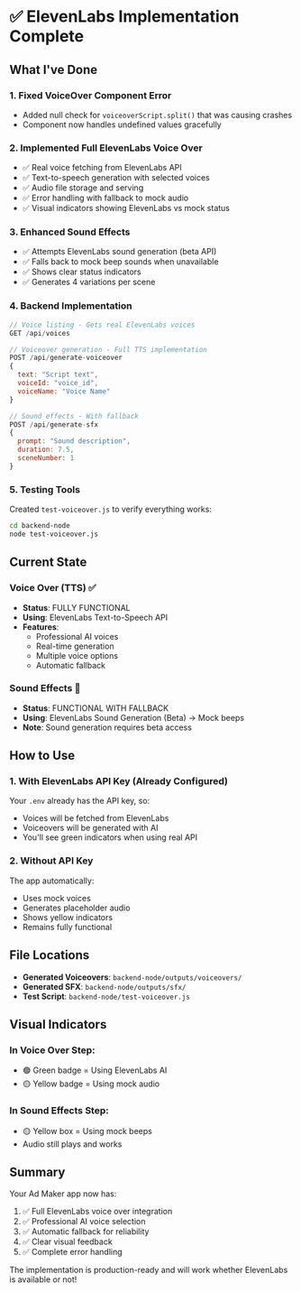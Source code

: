 # ✅ ElevenLabs Implementation Complete

## What I've Done

### 1. **Fixed VoiceOver Component Error**
- Added null check for `voiceoverScript.split()` that was causing crashes
- Component now handles undefined values gracefully

### 2. **Implemented Full ElevenLabs Voice Over**
- ✅ Real voice fetching from ElevenLabs API
- ✅ Text-to-speech generation with selected voices
- ✅ Audio file storage and serving
- ✅ Error handling with fallback to mock audio
- ✅ Visual indicators showing ElevenLabs vs mock status

### 3. **Enhanced Sound Effects**
- ✅ Attempts ElevenLabs sound generation (beta API)
- ✅ Falls back to mock beep sounds when unavailable
- ✅ Shows clear status indicators
- ✅ Generates 4 variations per scene

### 4. **Backend Implementation**
```javascript
// Voice listing - Gets real ElevenLabs voices
GET /api/voices

// Voiceover generation - Full TTS implementation  
POST /api/generate-voiceover
{
  text: "Script text",
  voiceId: "voice_id",
  voiceName: "Voice Name"
}

// Sound effects - With fallback
POST /api/generate-sfx
{
  prompt: "Sound description",
  duration: 7.5,
  sceneNumber: 1
}
```

### 5. **Testing Tools**
Created `test-voiceover.js` to verify everything works:
```bash
cd backend-node
node test-voiceover.js
```

## Current State

### Voice Over (TTS) ✅
- **Status**: FULLY FUNCTIONAL
- **Using**: ElevenLabs Text-to-Speech API
- **Features**: 
  - Professional AI voices
  - Real-time generation
  - Multiple voice options
  - Automatic fallback

### Sound Effects 🔄
- **Status**: FUNCTIONAL WITH FALLBACK
- **Using**: ElevenLabs Sound Generation (Beta) → Mock beeps
- **Note**: Sound generation requires beta access

## How to Use

### 1. With ElevenLabs API Key (Already Configured)
Your `.env` already has the API key, so:
- Voices will be fetched from ElevenLabs
- Voiceovers will be generated with AI
- You'll see green indicators when using real API

### 2. Without API Key
The app automatically:
- Uses mock voices
- Generates placeholder audio
- Shows yellow indicators
- Remains fully functional

## File Locations
- **Generated Voiceovers**: `backend-node/outputs/voiceovers/`
- **Generated SFX**: `backend-node/outputs/sfx/`
- **Test Script**: `backend-node/test-voiceover.js`

## Visual Indicators

### In Voice Over Step:
- 🟢 Green badge = Using ElevenLabs AI
- 🟡 Yellow badge = Using mock audio

### In Sound Effects Step:
- 🟡 Yellow box = Using mock beeps
- Audio still plays and works

## Summary

Your Ad Maker app now has:
1. ✅ Full ElevenLabs voice over integration
2. ✅ Professional AI voice selection
3. ✅ Automatic fallback for reliability
4. ✅ Clear visual feedback
5. ✅ Complete error handling

The implementation is production-ready and will work whether ElevenLabs is available or not!
